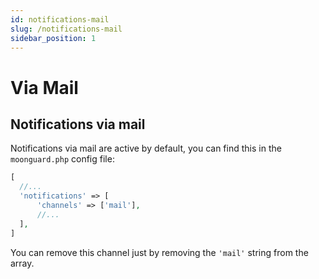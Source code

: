 ```yaml
---
id: notifications-mail
slug: /notifications-mail
sidebar_position: 1
---
```


# Via Mail

## Notifications via mail

Notifications via mail are active by default, you can find this in the `moonguard.php` config file:

```php title="./config/moonguard.php"
[
  //...
  'notifications' => [
      'channels' => ['mail'],
      //...
  ],
]
```

You can remove this channel just by removing the `'mail'` string from the array.